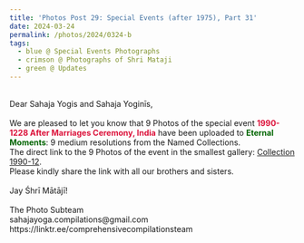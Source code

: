 ```yaml
---
title: 'Photos Post 29: Special Events (after 1975), Part 31'
date: 2024-03-24
permalink: /photos/2024/0324-b
tags:
  - blue @ Special Events Photographs
  - crimson @ Photographs of Shri Mataji
  - green @ Updates
---
```


<p>
<br>
Dear Sahaja Yogis and Sahaja Yoginīs,<br>
<br>
We are pleased to let you know that 9 Photos of the special event <font color="Crimson"><b>1990-1228 After Marriages Ceremony, India</b></font> have been uploaded to <font color="DarkGreen"><b>Eternal Moments</b></font>: 9 medium resolutions from the Named Collections.<br>
The direct link to the 9 Photos of the event in the smallest gallery: <a href="https://eternalmoments.smugmug.com/Collections/Yogi-Mahajan-Collection/1990-12">Collection 1990-12</a>.<br>
Please kindly share the link with all our brothers and sisters.<br>
<br>
Jay Śhrī Mātājī!<br>
<br>
The Photo Subteam<br>
sahajayoga.compilations@gmail.com<br>
https://linktr.ee/comprehensivecompilationsteam
</p>